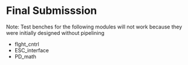 # Final Submisssion

Note: Test benches for the following modules will not work because they were initially designed without pipelining
- flght_cntrl
- ESC_interface
- PD_math
